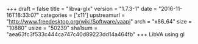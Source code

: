 +++
draft = false
title = "libva-glx"
version = "1.7.3-1"
date = "2016-11-16T18:33:07"
categories = ['x11']
upstreamurl = "http://www.freedesktop.org/wiki/Software/vaapi"
arch = "x86_64"
size = "10880"
usize = "50239"
sha1sum = "aea63fc3f533c444ca747c40d89223dd14a464fb"
+++
LibVA using gl